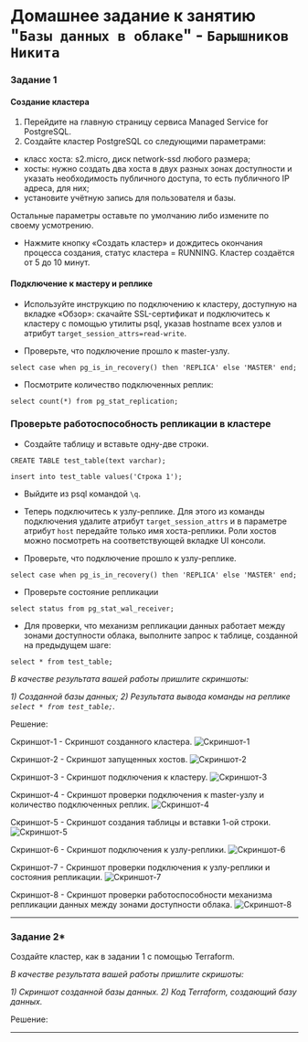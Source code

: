 # Домашнее задание к занятию "`Базы данных в облаке`" - `Барышников Никита`


### Задание 1

#### Создание кластера
1. Перейдите на главную страницу сервиса Managed Service for PostgreSQL.
1. Создайте кластер PostgreSQL со следующими параметрами:
- класс хоста: s2.micro, диск network-ssd любого размера;
- хосты: нужно создать два хоста в двух разных зонах доступности и указать необходимость публичного доступа, то есть публичного IP адреса, для них;
- установите учётную запись для пользователя и базы.

Остальные параметры оставьте по умолчанию либо измените по своему усмотрению.

* Нажмите кнопку «Создать кластер» и дождитесь окончания процесса создания, статус кластера = RUNNING. Кластер создаётся от 5 до 10 минут.

#### Подключение к мастеру и реплике 

* Используйте инструкцию по подключению к кластеру, доступную на вкладке «Обзор»: cкачайте SSL-сертификат и подключитесь к кластеру с помощью утилиты psql, указав hostname всех узлов и атрибут ```target_session_attrs=read-write```.

* Проверьте, что подключение прошло к master-узлу.
```
select case when pg_is_in_recovery() then 'REPLICA' else 'MASTER' end;
```
* Посмотрите количество подключенных реплик:
```
select count(*) from pg_stat_replication;
```

### Проверьте работоспособность репликации в кластере

* Создайте таблицу и вставьте одну-две строки.
```
CREATE TABLE test_table(text varchar);
```
```
insert into test_table values('Строка 1');
```

* Выйдите из psql командой ```\q```.

* Теперь подключитесь к узлу-реплике. Для этого из команды подключения удалите атрибут ```target_session_attrs```  и в параметре атрибут ```host``` передайте только имя хоста-реплики. Роли хостов можно посмотреть на соответствующей вкладке UI консоли.

* Проверьте, что подключение прошло к узлу-реплике.
```
select case when pg_is_in_recovery() then 'REPLICA' else 'MASTER' end;
```
* Проверьте состояние репликации
```
select status from pg_stat_wal_receiver;
```

* Для проверки, что механизм репликации данных работает между зонами доступности облака, выполните запрос к таблице, созданной на предыдущем шаге:
```
select * from test_table;
```

*В качестве результата вашей работы пришлите скриншоты:*

*1) Созданной базы данных;*
*2) Результата вывода команды на реплике ```select * from test_table;```.*

Решение:

Скриншот-1 - Скриншот созданного кластера.
![Скриншот-1](https://github.com/BaryshnikovNV/Databases-and-information-security/blob/main/img/12-09/12.9.1.1_Скриншот_созданного_кластера.png)

Скриншот-2 - Скриншот запущенных хостов.
![Скриншот-2](https://github.com/BaryshnikovNV/Databases-and-information-security/blob/main/img/12-09/12.9.1.2_Скриншот_запущенных_хостов.png)

Скриншот-3 - Скриншот подключения к кластеру.
![Скриншот-3](https://github.com/BaryshnikovNV/Databases-and-information-security/blob/main/img/12-09/12.9.1.3_Скриншот_подключения_к_кластеру.png)

Скриншот-4 - Скриншот проверки подключения к master-узлу и количество подключенных реплик.
![Скриншот-4](https://github.com/BaryshnikovNV/Databases-and-information-security/blob/main/img/12-09/12.9.1.4_Скриншот_проверки_подключения_к_master-узлу_и_количество_подключенных_реплик.png)

Скриншот-5 - Скриншот создания таблицы и вставки 1-ой строки.
![Скриншот-5](https://github.com/BaryshnikovNV/Databases-and-information-security/blob/main/img/12-09/12.9.1.5_Скриншот_создания_таблицы_и_вставки_1-ой_строки.png)

Скриншот-6 - Скриншот подключения к узлу-реплики.
![Скриншот-6](https://github.com/BaryshnikovNV/Databases-and-information-security/blob/main/img/12-09/12.9.1.6_Скриншот_подключения_к_узлу-реплики.png)

Скриншот-7 - Скриншот проверки подключения к узлу-реплики и состояния репликации.
![Скриншот-7](https://github.com/BaryshnikovNV/Databases-and-information-security/blob/main/img/12-09/12.9.1.7_Скриншот_проверки_подключения_к_узлу-реплики_и_состояния_репликации.png)

Скриншот-8 - Скриншот проверки работоспособности механизма репликации данных между зонами доступности облака.
![Скриншот-8](https://github.com/BaryshnikovNV/Databases-and-information-security/blob/main/img/12-09/12.9.1.8_Скриншот_проверки_работоспособности_механизма_репликации_данных.png)

---

### Задание 2*

Создайте кластер, как в задании 1 с помощью Terraform.


*В качестве результата вашей работы пришлите скришоты:*

*1) Скриншот созданной базы данных.*
*2) Код Terraform, создающий базу данных.*

Решение:



---